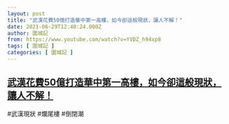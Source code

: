 ```yaml
---
layout: post
title: "武漢花費50億打造華中第一高樓，如今卻這般現狀，讓人不解！"
date: 2021-06-29T12:40:24.000Z
author: 圍城記
from: https://www.youtube.com/watch?v=YVDZ_h94xp8
tags: [ 圍城記 ]
categories: [ 圍城記 ]
---
```

<!--1624970424000-->
[武漢花費50億打造華中第一高樓，如今卻這般現狀，讓人不解！](https://www.youtube.com/watch?v=YVDZ_h94xp8)
------

<div>
#武漢現狀 #爛尾樓 #倒閉潮
</div>
